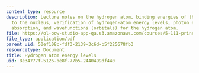 ```yaml
---
content_type: resource
description: Lecture notes on the hydrogen atom, binding energies of the electron
  to the nucleus, verification of hydrogen-atom energy levels, photon emission, photon
  absorption, and wavefunctions (orbitals) for the hydrogen atom.
file: https://ol-ocw-studio-app-qa.s3.amazonaws.com/courses/5-111-principles-of-chemical-science-fall-2008/8e34777f5126be8f77b52440499df440_lecnotes05.pdf
file_type: application/pdf
parent_uid: 50ef108c-fdf3-2139-3c6d-b5f225678fb3
resourcetype: Document
title: Hydrogen atom energy levels
uid: 8e34777f-5126-be8f-77b5-2440499df440
---
```

